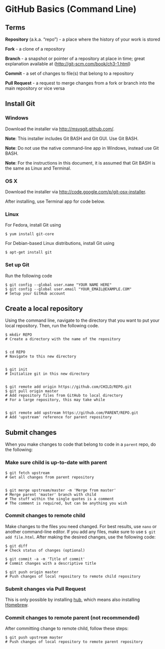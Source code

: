 # GitHub Basics (Command Line)

## Terms
__Repository__ (a.k.a. “repo”) - a place where the history of your work is stored

__Fork__ - a clone of a repository

__Branch__ - a snapshot or pointer of a repository at place in time; great explanation available at (http://git-scm.com/book/ch3-1.html)

__Commit__ - a set of changes to file(s) that belong to a repository

__Pull Request__ - a request to merge changes from a fork or branch into the main repository or vice versa

## Install Git
### Windows
Download the installer via http://msysgit.github.com/.

__Note__: This installer includes Git BASH and Git GUI. Use Git BASH.

__Note__: Do not use the native command-line app in Windows, instead use Git BASH.

__Note__: For the instructions in this document, it is assumed that Git BASH is the same as Linux and Terminal.

### OS X
Download the installer via http://code.google.com/p/git-osx-installer.

After installing, use Terminal app for code below.

### Linux
For Fedora, install Git using

    $ yum install git-core

For Debian-based Linux distributions, install Git using

    $ apt-get install git

### Set up Git
Run the following code

    $ git config --global user.name "YOUR NAME HERE"
    $ git config --global user.email "YOUR_EMAIL@EXAMPLE.COM"
    # Setup your GitHub account
    
## Create a local repository
Using the command line, navigate to the directory that you want to put your local repository. Then, run the following code.

    $ mkdir REPO
    # Create a directory with the name of the repository


    $ cd REPO
    # Navigate to this new directory


    $ git init
    # Initialize git in this new directory


    $ git remote add origin https://github.com/CHILD/REPO.git
    $ git pull origin master
    # Add repository files from GitHub to local directory
    # For a large repository, this may take while


    $ git remote add upstream https://github.com/PARENT/REPO.git
    # Add 'upstream' reference for parent repository

## Submit changes
When you make changes to code that belong to code in a `parent` repo, do the following:

### Make sure child is up-to-date with parent

    $ git fetch upstream
    # Get all changes from parent repository


    $ git merge upstream/master -m 'Merge from master'
    # Merge parent 'master' branch with child
    # The stuff within the single quotes is a comment
    # The comment is required, but can be anything you wish

### Commit changes to remote child
Make changes to the files you need changed. For best results, use `nano` or another command-line editor. If you add any files, make sure to use `$ git add file.html`. After making the desired changes, use the following code:
    
    $ git diff
    # Check status of changes (optional)

    $ git commit -a -m 'Title of commit'
    # Commit changes with a descriptive title

    $ git push origin master
    # Push changes of local repository to remote child repository

### Submit changes via Pull Request
This is only possible by installing [hub](https://github.com/github/hub#readme), which means also installing [Homebrew](http://brew.sh).

### Commit changes to remote parent (not recommended)
After committing change to remote child, follow these steps:

    $ git push upstream master
    # Push changes of local repository to remote parent repository
